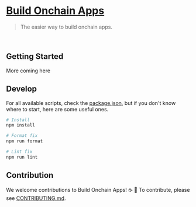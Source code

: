 # [Build Onchain Apps](https://github.com/base-org/build-onchain-apps)

> The easier way to build onchain apps.

<br />

## Getting Started

More coming here

## Develop

For all available scripts, check the [package.json](https://github.com/base-org/build-onchain-apps/blob/main/package.json), but if you don't know where to start, here are some useful ones.

```bash
# Install
npm install

# Format fix
npm run format

# Lint fix
npm run lint
```

## Contribution

We welcome contributions to Build Onchain Apps! ☕️ 🔵
To contribute, please see [CONTRIBUTING.md](CONTRIBUTING.md).
